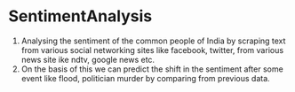 # SentimentAnalysis

1. Analysing the sentiment of the common people of India by scraping text from various social networking 	sites like facebook, twitter, from various news site ike ndtv, google news etc.
2. On the basis of this we can predict the shift in the sentiment after some event like flood, politician 
   murder by comparing from previous data.

